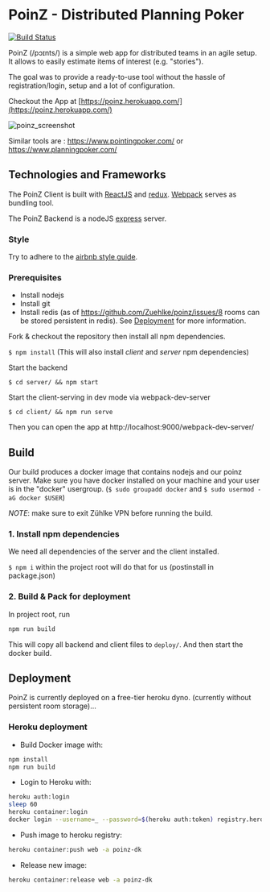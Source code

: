 # PoinZ - Distributed Planning Poker

[![Build Status](https://travis-ci.org/Zuehlke/poinz.svg?branch=master)](https://travis-ci.org/Zuehlke/poinz)

PoinZ (/pɔɪnts/) is a simple web app for distributed teams in an agile setup. It allows to easily estimate items of interest (e.g. "stories").

The goal was to provide a ready-to-use tool without the hassle of registration/login, setup and a lot of configuration.

Checkout the App at [https://poinz.herokuapp.com/](https://poinz.herokuapp.com/)

![poinz_screenshot](https://cloud.githubusercontent.com/assets/1777143/13347877/846c4630-dc70-11e5-8c04-e5a03d18645d.png)

Similar tools are : https://www.pointingpoker.com/ or https://www.planningpoker.com/

## Technologies and Frameworks

The PoinZ Client is built with [ReactJS](https://facebook.github.io/react/) and [redux](https://github.com/reactjs/redux).
[Webpack](https://webpack.github.io/) serves as bundling tool.

The PoinZ Backend is a nodeJS [express](http://expressjs.com/) server.


### Style

Try to adhere to the [airbnb style guide](https://github.com/airbnb/javascript).

### Prerequisites

* Install nodejs
* Install git
* Install redis (as of https://github.com/Zuehlke/poinz/issues/8 rooms can be stored persistent in redis). See [Deployment](DEPLOYMENT.md) for more information.

Fork & checkout the repository then install all npm dependencies.

`$ npm install`  (This will also install *client* and *server* npm dependencies)

Start the backend

`$ cd server/ && npm start`

Start the client-serving in dev mode via webpack-dev-server

`$ cd client/ && npm run serve`

Then you can open the app at http://localhost:9000/webpack-dev-server/

## Build

Our build produces a docker image that contains nodejs and our poinz server.
Make sure you have docker installed on your machine and your user is in the "docker" usergroup. (```$ sudo groupadd docker``` and ```$ sudo usermod -aG docker $USER```)

*NOTE*: make sure to exit Zühlke VPN before running the build.

### 1. Install  npm dependencies

We need all dependencies of the server and the client installed.

```$ npm i``` within the project root will do that for us (postinstall in package.json)

### 2. Build & Pack for deployment

In project root, run

```bash
npm run build
```

This will copy all backend and client files to `deploy/`. 
And then start the docker build.

## Deployment

PoinZ is currently deployed on a free-tier heroku dyno. (currently without persistent room storage)...

### Heroku deployment

* Build Docker image with:

```bash
npm install
npm run build
```

* Login to Heroku with:

```bash
heroku auth:login
sleep 60
heroku container:login
docker login --username=_ --password=$(heroku auth:token) registry.heroku.com
```

* Push image to heroku registry:

```bash
heroku container:push web -a poinz-dk
```

* Release new image:

```bash
heroku container:release web -a poinz-dk
```
